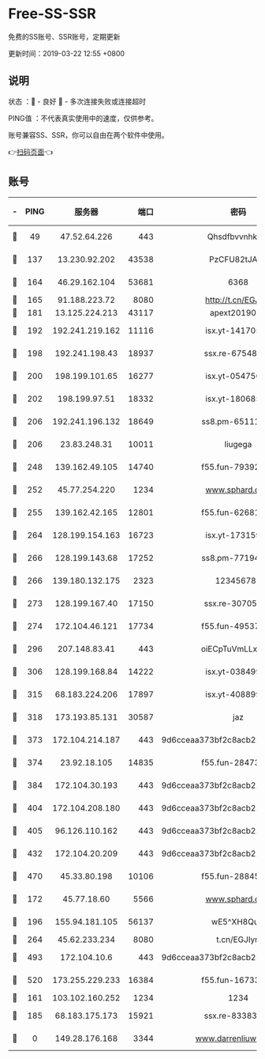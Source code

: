 # Free-SS-SSR

免费的SS账号、SSR账号，定期更新

更新时间：2019-03-22 12:55 +0800

## 说明

状态     ：🙂 - 良好 🙁 - 多次连接失败或连接超时

PING值   ：不代表真实使用中的速度，仅供参考。

账号兼容SS、SSR，你可以自由在两个软件中使用。

👉[扫码页面](https://liesauer.github.io/Free-SS-SSR/)👈

## 账号

|-|PING|服务器|端口|密码|加密方式|区域|
|:----:|:----:|:-----:|-----:|:----:|:----:|:----:|
|🙂|49|47.52.64.226|443|Qhsdfbvvnhkm1|aes-256-cfb|HK|
|🙂|137|13.230.92.202|43538|PzCFU82tJAdZ|aes-256-cfb|JP|
|🙂|164|46.29.162.104|53681|6368|aes-256-ctr|RU|
|🙂|165|91.188.223.72|8080|http://t.cn/EGJIyrl|rc4-md5|RU|
|🙂|181|13.125.224.213|43117|apext2019005|chacha20|KR|
|🙂|192|192.241.219.162|11116|isx.yt-14170563|aes-256-cfb|US|
|🙂|198|192.241.198.43|18937|ssx.re-67548349|aes-256-cfb|US|
|🙂|200|198.199.101.65|16277|isx.yt-05475013|aes-256-cfb|US|
|🙂|202|198.199.97.51|18332|isx.yt-18068521|aes-256-cfb|US|
|🙂|206|192.241.196.132|18649|ss8.pm-65111095|aes-256-cfb|US|
|🙂|206|23.83.248.31|10011|liugega|aes-256-cfb|US|
|🙂|248|139.162.49.105|14740|f55.fun-79392349|aes-256-cfb|SG|
|🙂|252|45.77.254.220|1234|www.sphard.com|aes-256-cfb|SG|
|🙂|255|139.162.42.165|12801|f55.fun-62681206|aes-256-cfb|SG|
|🙂|264|128.199.154.163|16723|isx.yt-17315956|aes-256-cfb|SG|
|🙂|266|128.199.143.68|17252|ss8.pm-77194591|aes-256-cfb|SG|
|🙂|266|139.180.132.175|2323|123456789|aes-256-cfb|SG|
|🙂|273|128.199.167.40|17150|ssx.re-30705588|aes-256-cfb|SG|
|🙂|274|172.104.46.121|17734|f55.fun-49537509|aes-256-cfb|SG|
|🙂|296|207.148.83.41|443|oiECpTuVmLLxk4Ts|aes-256-cfb|AU|
|🙂|306|128.199.168.84|14222|isx.yt-03849900|aes-256-cfb|SG|
|🙂|315|68.183.224.206|17897|isx.yt-40889979|aes-256-cfb|SG|
|🙂|318|173.193.85.131|30587|jaz|aes-256-cfb|US|
|🙂|373|172.104.214.187|443|9d6cceaa373bf2c8acb22e60b6a58be6|aes-256-cfb|US|
|🙂|374|23.92.18.105|14835|f55.fun-28473205|aes-256-cfb|US|
|🙂|384|172.104.30.193|443|9d6cceaa373bf2c8acb22e60b6a58be6|aes-256-cfb|US|
|🙂|404|172.104.208.180|443|9d6cceaa373bf2c8acb22e60b6a58be6|aes-256-cfb|US|
|🙂|405|96.126.110.162|443|9d6cceaa373bf2c8acb22e60b6a58be6|aes-256-cfb|US|
|🙂|432|172.104.20.209|443|9d6cceaa373bf2c8acb22e60b6a58be6|aes-256-cfb|US|
|🙂|470|45.33.80.198|10106|f55.fun-28845308|aes-256-cfb|US|
|🙂|172|45.77.18.60|5566|www.sphard.com|aes-256-cfb|JP|
|🙂|196|155.94.181.105|56137|wE5^XH8Quw|aes-256-cfb|US|
|🙂|264|45.62.233.234|8080|t.cn/EGJIyrl|rc4-md5|CA|
|🙂|493|172.104.10.6|443|9d6cceaa373bf2c8acb22e60b6a58be6|aes-256-cfb|US|
|🙂|520|173.255.229.233|16384|f55.fun-16733210|aes-256-cfb|US|
|🙁|161|103.102.160.252|1234|1234|rc4-md5|JP|
|🙁|185|68.183.175.173|15921|ssx.re-83383515|aes-256-cfb|US|
|🙁|0|149.28.176.168|3344|www.darrenliuwei.com|aes-256-cfb|AU|
